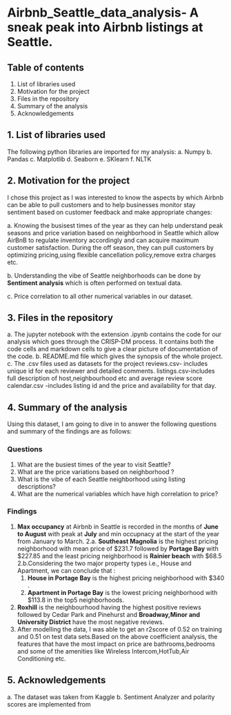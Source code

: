 # Airbnb_Seattle_data_analysis- A sneak peak into Airbnb listings at Seattle.

## Table of contents
1. List of libraries used
2. Motivation for the project
3. Files in the repository
4. Summary of the analysis
5. Acknowledgements

## 1. List of libraries used
The following python libraries are imported for my analysis:
a. Numpy
b. Pandas
c. Matplotlib
d. Seaborn
e. SKlearn
f. NLTK

## 2. Motivation for the project
I chose this project as I was interested to know the aspects by which Airbnb can be able to pull customers and to help businesses monitor stay sentiment based on customer feedback and make appropriate changes:

a. Knowing the busisest times of the year as they can help understand peak seasons and price variation based on neighborhood in Seattle which allow AirBnB to regulate inventory accordingly and can acquire maximum customer satisfaction. During the off season, they can pull customers by optimizing pricing,using flexible cancellation policy,remove extra charges etc.

b. Understanding the vibe of Seattle neighborhoods can be done by **Sentiment analysis** which is often performed on textual data.

c. Price correlation to all other numerical variables in our dataset.

## 3. Files in the repository
a. The jupyter notebook with the extension .ipynb contains the code for our analysis which goes through the CRISP-DM process. It contains both the code cells and markdown cells to give a clear picture of documentation of the code.
b. README.md file which gives the synopsis of the whole project.
c. The .csv files used as datasets for the project
   reviews.csv- includes unique id for each reviewer and detailed comments.
   listings.csv-includes full description of host,neighbourhood etc and average review score  
   calendar.csv -includes listing id and the price and availability for that day.

## 4. Summary of the analysis
Using this dataset, I am going to dive in to answer the following questions and summary of the findings are as follows:
### Questions
1. What are the busiest times of the year to visit Seattle?
2. What are the price variations based on neighborhood ?
3. What is the vibe of each Seattle neighborhood using listing descriptions?
4. What are the numerical variables which have high correlation to price?

### Findings
1. **Max occupancy** at Airbnb in Seattle is recorded in the months of **June to August** with peak at **July** and min occupnacy at the start of the year from January to March.
2.a. **Southeast Magnolia** is the highest pricing neighborhood with mean price of $231.7 followed by **Portage Bay** with $227.85 and the least pricing neighborhood is **Rainier beach** with $68.5
2.b.Considering the two major property types i.e., House and Apartment, we can conclude that :
    1. **House in Portage Bay** is the highest pricing neighborhood with $340 .
    2. **Apartment in Portage Bay** is the lowest pricing neighborhood with $113.8 in the top5 neighborhoods.
3. **Roxhill** is the neighbourhood having the highest positive reviews followed by Cedar Park and Pinehurst and  **Broadway,Minor and University District** have the most negative reviews.
4. After modelling the data, I was able to get an r2score of 0.52 on  training and 0.51 on test data sets.Based on the above coefficient analysis, the features that have the most impact on price are bathrooms,bedrooms and some of the amenities like Wireless Intercom,HotTub,Air Conditioning etc.

## 5. Acknowledgements
a. The dataset was taken from Kaggle <a href="https://www.kaggle.com/datasets/airbnb/seattle?resource=download"></a>
b. Sentiment Analyzer and polarity scores are implemented from <a href="https://www.analyticsvidhya.com/blog/2021/12/different-methods-for-calculating-sentiment-score-of-text/"></a>